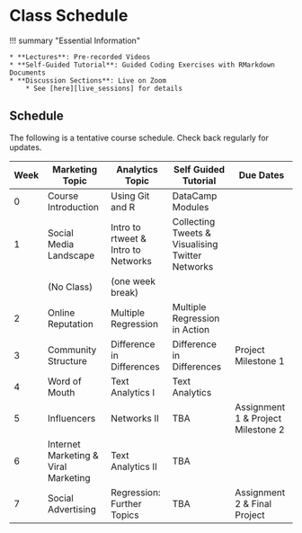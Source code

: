 # Class Schedule

!!! summary "Essential Information"

    * **Lectures**: Pre-recorded Videos
    * **Self-Guided Tutorial**: Guided Coding Exercises with RMarkdown Documents
    * **Discussion Sections**: Live on Zoom
        * See [here][live_sessions] for details

## Schedule

The following is a tentative course schedule.
Check back regularly for updates.

| Week | Marketing Topic                       | Analytics Topic                        | Self Guided Tutorial                  | Due Dates                        |
|------|---------------------------------------|----------------------------------------|---------------------------------------|----------------------------------|
| 0    |  Course Introduction                  |   Using Git and R                      | DataCamp Modules                      |                                  |
| 1    | Social Media Landscape                | Intro to rtweet & Intro to Networks    | Collecting Tweets & Visualising Twitter Networks                                     |                                  |
|      |  (No Class)                           |   (one week break)                     |                                       |                                  |
| 2    | Online Reputation                     | Multiple Regression                    | Multiple Regression in Action         |                                  |
| 3    | Community Structure                   | Difference in Differences              | Difference in Differences             | Project Milestone 1              |
| 4    | Word of Mouth                         | Text Analytics I                       | Text Analytics                        |                      |
| 5    | Influencers                           | Networks II                            | TBA                                   | Assignment 1 & Project Milestone 2              |
| 6    | Internet Marketing  & Viral Marketing | Text Analytics II                      | TBA                                   |                                  |
| 7    | Social Advertising                    | Regression: Further Topics             | TBA                                   | Assignment 2 & Final Project |

[live_sessions]: https://docs.google.com/document/d/1kRD6murXaRM9hjMt6W2XJPU7EAfs-INRPGpUVWfNLos/edit?usp=sharing
